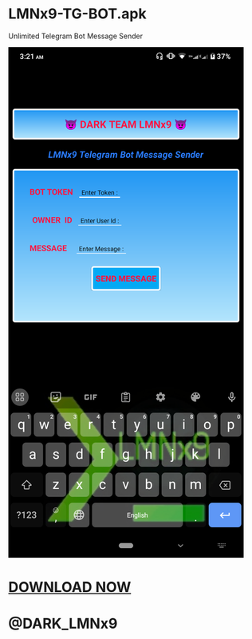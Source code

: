 # LMNx9-TG-BOT.apk
Unlimited Telegram Bot Message Sender

![logo](https://github.com/LMNx9-JOHNY/LMNx9-TG-BOT.apk/blob/main/Screenshot_20231124-032114.png)
# <a href="https://github.com/LMNx9-JOHNY/LMNx9-TG-BOT.apk/raw/main/LMNx9%20TG%20Bot_5.4.apk">DOWNLOAD NOW</a>
# @DARK_LMNx9

